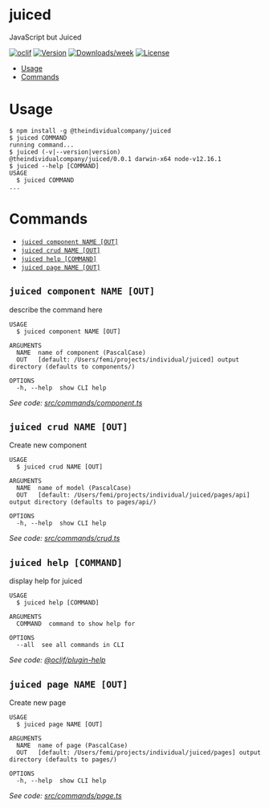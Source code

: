 juiced
======

JavaScript but Juiced

[![oclif](https://img.shields.io/badge/cli-oclif-brightgreen.svg)](https://oclif.io)
[![Version](https://img.shields.io/npm/v/juiced.svg)](https://npmjs.org/package/juiced)
[![Downloads/week](https://img.shields.io/npm/dw/juiced.svg)](https://npmjs.org/package/juiced)
[![License](https://img.shields.io/npm/l/juiced.svg)](https://github.com//juiced/blob/master/package.json)

<!-- toc -->
* [Usage](#usage)
* [Commands](#commands)
<!-- tocstop -->
# Usage
<!-- usage -->
```sh-session
$ npm install -g @theindividualcompany/juiced
$ juiced COMMAND
running command...
$ juiced (-v|--version|version)
@theindividualcompany/juiced/0.0.1 darwin-x64 node-v12.16.1
$ juiced --help [COMMAND]
USAGE
  $ juiced COMMAND
...
```
<!-- usagestop -->
# Commands
<!-- commands -->
* [`juiced component NAME [OUT]`](#juiced-component-name-out)
* [`juiced crud NAME [OUT]`](#juiced-crud-name-out)
* [`juiced help [COMMAND]`](#juiced-help-command)
* [`juiced page NAME [OUT]`](#juiced-page-name-out)

## `juiced component NAME [OUT]`

describe the command here

```
USAGE
  $ juiced component NAME [OUT]

ARGUMENTS
  NAME  name of component (PascalCase)
  OUT   [default: /Users/femi/projects/individual/juiced] output directory (defaults to components/)

OPTIONS
  -h, --help  show CLI help
```

_See code: [src/commands/component.ts](https://github.com/theindividualcompany/juiced/blob/v0.0.1/src/commands/component.ts)_

## `juiced crud NAME [OUT]`

Create new component

```
USAGE
  $ juiced crud NAME [OUT]

ARGUMENTS
  NAME  name of model (PascalCase)
  OUT   [default: /Users/femi/projects/individual/juiced/pages/api] output directory (defaults to pages/api/)

OPTIONS
  -h, --help  show CLI help
```

_See code: [src/commands/crud.ts](https://github.com/theindividualcompany/juiced/blob/v0.0.1/src/commands/crud.ts)_

## `juiced help [COMMAND]`

display help for juiced

```
USAGE
  $ juiced help [COMMAND]

ARGUMENTS
  COMMAND  command to show help for

OPTIONS
  --all  see all commands in CLI
```

_See code: [@oclif/plugin-help](https://github.com/oclif/plugin-help/blob/v2.2.3/src/commands/help.ts)_

## `juiced page NAME [OUT]`

Create new page

```
USAGE
  $ juiced page NAME [OUT]

ARGUMENTS
  NAME  name of page (PascalCase)
  OUT   [default: /Users/femi/projects/individual/juiced/pages] output directory (defaults to pages/)

OPTIONS
  -h, --help  show CLI help
```

_See code: [src/commands/page.ts](https://github.com/theindividualcompany/juiced/blob/v0.0.1/src/commands/page.ts)_
<!-- commandsstop -->
